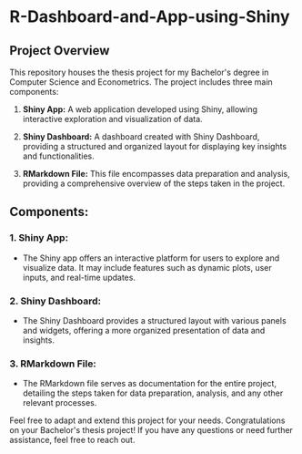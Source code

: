 # R-Dashboard-and-App-using-Shiny

## Project Overview

This repository houses the thesis project for my Bachelor's degree in Computer Science and Econometrics. The project includes three main components:

1. **Shiny App:** A web application developed using Shiny, allowing interactive exploration and visualization of data.

2. **Shiny Dashboard:** A dashboard created with Shiny Dashboard, providing a structured and organized layout for displaying key insights and functionalities.

3. **RMarkdown File:** This file encompasses data preparation and analysis, providing a comprehensive overview of the steps taken in the project.

## Components:

### 1. Shiny App:

- The Shiny app offers an interactive platform for users to explore and visualize data. It may include features such as dynamic plots, user inputs, and real-time updates.

### 2. Shiny Dashboard:

- The Shiny Dashboard provides a structured layout with various panels and widgets, offering a more organized presentation of data and insights.

### 3. RMarkdown File:

- The RMarkdown file serves as documentation for the entire project, detailing the steps taken for data preparation, analysis, and any other relevant processes.

Feel free to adapt and extend this project for your needs. Congratulations on your Bachelor's thesis project! If you have any questions or need further assistance, feel free to reach out.

